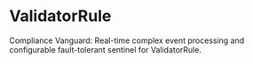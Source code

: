 # ValidatorRule
Compliance Vanguard: Real-time complex event processing and configurable fault-tolerant sentinel for ValidatorRule.
